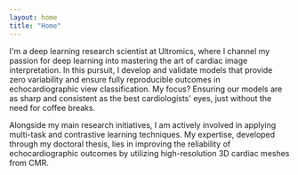 ```yaml
---
layout: home
title: "Home"
---
```


I'm a deep learning research scientist at Ultromics, where I channel my passion for deep learning into mastering the art of cardiac image interpretation. In this pursuit, I develop and validate models that provide zero variability and ensure fully reproducible outcomes in echocardiographic view classification. My focus? Ensuring our models are as sharp and consistent as the best cardiologists' eyes, just without the need for coffee breaks.

Alongside my main research initiatives, I am actively involved in applying multi-task and contrastive learning techniques. My expertise, developed through my doctoral thesis, lies in improving the reliability of echocardiographic outcomes by utilizing high-resolution 3D cardiac meshes from CMR.